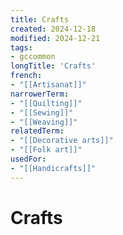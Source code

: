 ```yaml
---
title: Crafts
created: 2024-12-18
modified: 2024-12-21
tags:
- gccommon
longTitle: 'Crafts'
french:
- "[[Artisanat]]"
narrowerTerm:
- "[[Quilting]]"
- "[[Sewing]]"
- "[[Weaving]]"
relatedTerm:
- "[[Decorative arts]]"
- "[[Folk art]]"
usedFor:
- "[[Handicrafts]]"
---
```

# Crafts
